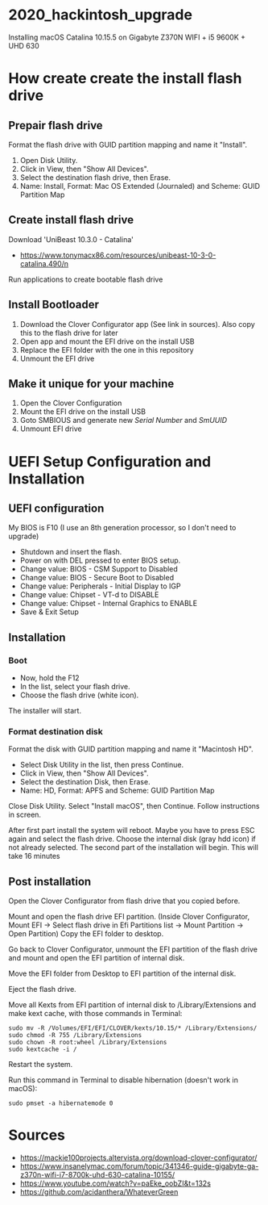 # 2020_hackintosh_upgrade
Installing macOS Catalina 10.15.5 on Gigabyte Z370N WIFI + i5 9600K + UHD 630

# How create create the install flash drive

## Prepair flash drive
Format the flash drive with GUID partition mapping and name it "Install".

1. Open Disk Utility.
2. Click in View, then "Show All Devices".
3. Select the destination flash drive, then Erase.
4. Name: Install, Format: Mac OS Extended (Journaled) and Scheme: GUID Partition Map

## Create install flash drive
Download 'UniBeast 10.3.0 - Catalina'
- https://www.tonymacx86.com/resources/unibeast-10-3-0-catalina.490/n

Run applications to create bootable flash drive

## Install Bootloader
1. Download the Clover Configurator app (See link in sources). Also copy this to the flash drive for later
2. Open app and mount the EFI drive on the install USB
3. Replace the EFI folder with the one in this repository
4. Unmount the EFI drive

## Make it unique for your machine
1. Open the Clover Configuration
3. Mount the EFI drive on the install USB
4. Goto SMBIOUS and generate new *Serial Number* and *SmUUID*
5. Unmount EFI drive


# UEFI Setup Configuration and Installation

## UEFI configuration
My BIOS is F10 (I use an 8th generation processor, so I don't need to upgrade)
- Shutdown and insert the flash.
- Power on with DEL pressed to enter BIOS setup.
- Change value: BIOS - CSM Support to Disabled
- Change value: BIOS - Secure Boot to Disabled
- Change value: Peripherals - Initial Display to IGP
- Change value: Chipset - VT-d to DISABLE
- Change value: Chipset - Internal Graphics to ENABLE
- Save & Exit Setup

## Installation
### Boot
- Now, hold the F12
- In the list, select your flash drive.
- Choose the flash drive (white icon).

The installer will start.

### Format destination disk
Format the disk with GUID partition mapping and name it "Macintosh HD".

- Select Disk Utility in the list, then press Continue.
- Click in View, then "Show All Devices".
- Select the destination Disk, then Erase.
- Name: HD, Format: APFS and Scheme: GUID Partition Map

Close Disk Utility.
Select "Install macOS", then Continue.
Follow instructions in screen.

After first part install the system will reboot. Maybe you have to press ESC again and select the flash drive.
Choose the internal disk (gray hdd icon) if not already selected.
The second part of the installation will begin. This will take 16 minutes


## Post installation
Open the Clover Configurator from flash drive that you copied before.

Mount and open the flash drive EFI partition. (Inside Clover Configurator, Mount EFI -> Select flash drive in Efi Partitions list -> Mount Partition -> Open Partition)
Copy the EFI folder to desktop.

Go back to Clover Configurator, unmount the EFI partition of the flash drive and mount and open the EFI partition of internal disk.

Move the EFI folder from Desktop to EFI partition of the internal disk.

Eject the flash drive.


Move all Kexts from EFI partition of internal disk to /Library/Extensions and make kext cache, with those commands in Terminal:
```
sudo mv -R /Volumes/EFI/EFI/CLOVER/kexts/10.15/* /Library/Extensions/
sudo chmod -R 755 /Library/Extensions
sudo chown -R root:wheel /Library/Extensions
sudo kextcache -i /
```

Restart the system.

Run this command in Terminal to disable hibernation (doesn't work in macOS):
```
sudo pmset -a hibernatemode 0
```

# Sources
- https://mackie100projects.altervista.org/download-clover-configurator/
- https://www.insanelymac.com/forum/topic/341346-guide-gigabyte-ga-z370n-wifi-i7-8700k-uhd-630-catalina-10155/
- https://www.youtube.com/watch?v=paEke_oobZI&t=132s
- https://github.com/acidanthera/WhateverGreen
